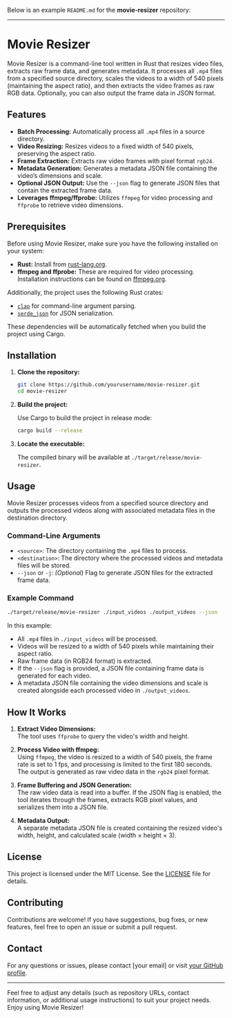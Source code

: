 Below is an example `README.md` for the **movie-resizer** repository:

---

# Movie Resizer

Movie Resizer is a command-line tool written in Rust that resizes video files, extracts raw frame data, and generates metadata. It processes all `.mp4` files from a specified source directory, scales the videos to a width of 540 pixels (maintaining the aspect ratio), and then extracts the video frames as raw RGB data. Optionally, you can also output the frame data in JSON format.

## Features

- **Batch Processing:** Automatically process all `.mp4` files in a source directory.
- **Video Resizing:** Resizes videos to a fixed width of 540 pixels, preserving the aspect ratio.
- **Frame Extraction:** Extracts raw video frames with pixel format `rgb24`.
- **Metadata Generation:** Generates a metadata JSON file containing the video’s dimensions and scale.
- **Optional JSON Output:** Use the `--json` flag to generate JSON files that contain the extracted frame data.
- **Leverages ffmpeg/ffprobe:** Utilizes `ffmpeg` for video processing and `ffprobe` to retrieve video dimensions.

## Prerequisites

Before using Movie Resizer, make sure you have the following installed on your system:

- **Rust:** Install from [rust-lang.org](https://www.rust-lang.org/tools/install).
- **ffmpeg and ffprobe:** These are required for video processing. Installation instructions can be found on [ffmpeg.org](https://ffmpeg.org/download.html).

Additionally, the project uses the following Rust crates:
- [`clap`](https://crates.io/crates/clap) for command-line argument parsing.
- [`serde_json`](https://crates.io/crates/serde_json) for JSON serialization.

These dependencies will be automatically fetched when you build the project using Cargo.

## Installation

1. **Clone the repository:**

   ```bash
   git clone https://github.com/yourusername/movie-resizer.git
   cd movie-resizer
   ```

2. **Build the project:**

   Use Cargo to build the project in release mode:

   ```bash
   cargo build --release
   ```

3. **Locate the executable:**

   The compiled binary will be available at `./target/release/movie-resizer`.

## Usage

Movie Resizer processes videos from a specified source directory and outputs the processed videos along with associated metadata files in the destination directory.

### Command-Line Arguments

- `<source>`: The directory containing the `.mp4` files to process.
- `<destination>`: The directory where the processed videos and metadata files will be stored.
- `--json` or `-j`: *(Optional)* Flag to generate JSON files for the extracted frame data.

### Example Command

```bash
./target/release/movie-resizer ./input_videos ./output_videos --json
```

In this example:
- All `.mp4` files in `./input_videos` will be processed.
- Videos will be resized to a width of 540 pixels while maintaining their aspect ratio.
- Raw frame data (in RGB24 format) is extracted.
- If the `--json` flag is provided, a JSON file containing frame data is generated for each video.
- A metadata JSON file containing the video dimensions and scale is created alongside each processed video in `./output_videos`.

## How It Works

1. **Extract Video Dimensions:**  
   The tool uses `ffprobe` to query the video's width and height.

2. **Process Video with ffmpeg:**  
   Using `ffmpeg`, the video is resized to a width of 540 pixels, the frame rate is set to 1 fps, and processing is limited to the first 180 seconds. The output is generated as raw video data in the `rgb24` pixel format.

3. **Frame Buffering and JSON Generation:**  
   The raw video data is read into a buffer. If the JSON flag is enabled, the tool iterates through the frames, extracts RGB pixel values, and serializes them into a JSON file.

4. **Metadata Output:**  
   A separate metadata JSON file is created containing the resized video's width, height, and calculated scale (width × height × 3).

## License

This project is licensed under the MIT License. See the [LICENSE](LICENSE) file for details.

## Contributing

Contributions are welcome! If you have suggestions, bug fixes, or new features, feel free to open an issue or submit a pull request.

## Contact

For any questions or issues, please contact [your email] or visit [your GitHub profile](https://github.com/yourusername).

---

Feel free to adjust any details (such as repository URLs, contact information, or additional usage instructions) to suit your project needs. Enjoy using Movie Resizer!

